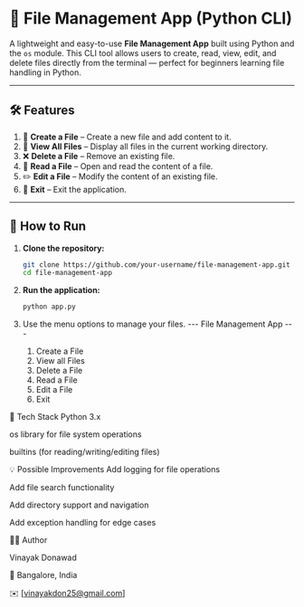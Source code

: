 # 📁 File Management App (Python CLI)

A lightweight and easy-to-use **File Management App** built using Python and the `os` module. This CLI tool allows users to create, read, view, edit, and delete files directly from the terminal — perfect for beginners learning file handling in Python.

---

## 🛠 Features

1. 📄 **Create a File** – Create a new file and add content to it.  
2. 📂 **View All Files** – Display all files in the current working directory.  
3. ❌ **Delete a File** – Remove an existing file.  
4. 📖 **Read a File** – Open and read the content of a file.  
5. ✏️ **Edit a File** – Modify the content of an existing file.  
6. 🚪 **Exit** – Exit the application.

---

## 🚀 How to Run

1. **Clone the repository:**

   ```bash
   git clone https://github.com/your-username/file-management-app.git
   cd file-management-app
   ```
2. **Run the application:**

    ```bash
    python app.py
    ```
3. Use the menu options to manage your files.
  --- File Management App ---
    1. Create a File
    2. View all Files
    3. Delete a File
    4. Read a File
    5. Edit a File
    6. Exit
  
🧰 Tech Stack
Python 3.x

os library for file system operations

builtins (for reading/writing/editing files)


💡 Possible Improvements
Add logging for file operations

Add file search functionality

Add directory support and navigation

Add exception handling for edge cases

👨‍💻 Author

Vinayak Donawad

📍 Bangalore, India

✉️ [vinayakdon25@gmail.com]

    
